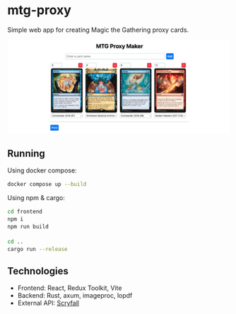 # mtg-proxy

Simple web app for creating Magic the Gathering proxy cards.

![Screenshot](./docs/screenshot.png)

## Running

Using docker compose:

```sh
docker compose up --build
```

Using npm & cargo:

```sh
cd frontend
npm i
npm run build

cd ..
cargo run --release
```

## Technologies

- Frontend: React, Redux Toolkit, Vite
- Backend: Rust, axum, imageproc, lopdf
- External API: [Scryfall](https://scryfall.com/docs/api)
